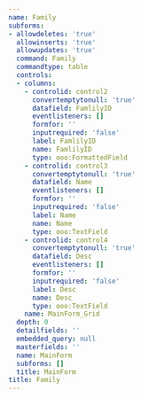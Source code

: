 ```yaml
---
name: Family
subforms:
- allowdeletes: 'true'
  allowinserts: 'true'
  allowupdates: 'true'
  command: Family
  commandtype: table
  controls:
  - columns:
    - controlid: control2
      convertemptytonull: 'true'
      datafield: FamlilyID
      eventlisteners: []
      formfor: ''
      inputrequired: 'false'
      label: FamlilyID
      name: FamlilyID
      type: ooo:FormattedField
    - controlid: control3
      convertemptytonull: 'true'
      datafield: Name
      eventlisteners: []
      formfor: ''
      inputrequired: 'false'
      label: Name
      name: Name
      type: ooo:TextField
    - controlid: control4
      convertemptytonull: 'true'
      datafield: Desc
      eventlisteners: []
      formfor: ''
      inputrequired: 'false'
      label: Desc
      name: Desc
      type: ooo:TextField
    name: MainForm_Grid
  depth: 0
  detailfields: ''
  embedded_query: null
  masterfields: ''
  name: MainForm
  subforms: []
  title: MainForm
title: Family
---
```

